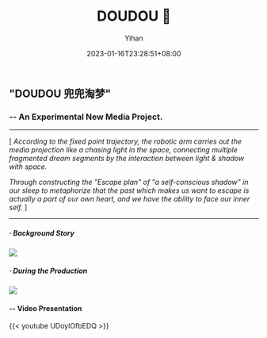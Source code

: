 ﻿---
title: "DOUDOU 🦾"
date: 2023-01-16T23:28:51+08:00
hidemeta: true
draft: false
author: ["Yihan"]
keywords: 
- New Media
tags:
- New Media
- Mapping
- Robot Arm
- Performance
description: ""
showToc: true
TocOpen: true
showbreadcrumbs: true
disableShare: true
weight: 288
cover:
    image: "projects/doudou/ddcover.jpg"
    caption: "What can we learn from the subconscious actions in dreams? "
    alt: ""
    relative: false

---

## "DOUDOU 兜兜淘梦"
### -- An Experimental New Media Project.

----------------

[ *According to the fixed point trajectory, the robotic arm carries out the media projection like a chasing light in the space, connecting multiple fragmented dream segments by the interaction between light & shadow with space.*

*Through constructing the "Escape plan" of "a self-conscious shadow" in our sleep to metaphorize that the past which makes us want to escape is actually a part of our own heart, and we have the ability to face our inner self.* ]

----------------

##### · Background Story
![](dd1.jpg)
##### · During the Production
![](dd2.jpg)


#### -- Video Presentation
{{< youtube UDoylOfbEDQ >}}
